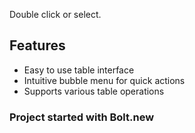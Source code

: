 Double click or select.

## Features

- Easy to use table interface
- Intuitive bubble menu for quick actions
- Supports various table operations

### Project started with Bolt.new

 